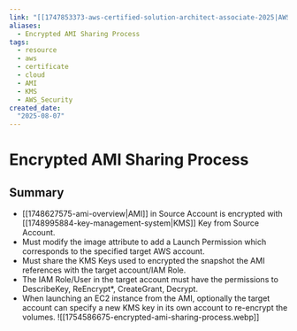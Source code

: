```yaml
---
link: "[[1747853373-aws-certified-solution-architect-associate-2025|AWS Certified Solution Architect Associate 2025]]"
aliases: 
  - Encrypted AMI Sharing Process
tags:
  - resource
  - aws
  - certificate
  - cloud
  - AMI
  - KMS
  - AWS_Security
created_date:
  "2025-08-07"
---
```

# Encrypted AMI Sharing Process
## Summary
- [[1748627575-ami-overview|AMI]] in Source Account is encrypted with [[1748995884-key-management-system|KMS]] Key from Source Account.
- Must modify the image attribute to add a Launch Permission which corresponds to the specified target AWS account.
- Must share the KMS Keys used to encrypted the snapshot the AMI references with the target account/IAM Role.
- The IAM Role/User in the target account must have the permissions to DescribeKey, ReEncrypt*, CreateGrant, Decrypt.
- When launching an EC2 instance from the AMI, optionally the target account can specify a new KMS key in its own account to re-encrypt the volumes.
![[1754586675-encrypted-ami-sharing-process.webp]]
